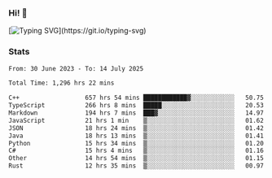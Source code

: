 ### Hi!  👋

[![Typing SVG](https://readme-typing-svg.herokuapp.com?font=Fira+Code&pause=1000&width=435&lines=Hello!+I'm+Texiwustion.)](https://git.io/typing-svg)

### Stats

<!--START_SECTION:waka-->

```txt
From: 30 June 2023 - To: 14 July 2025

Total Time: 1,296 hrs 22 mins

C++                  657 hrs 54 mins ████████████▓░░░░░░░░░░░░   50.75 %
TypeScript           266 hrs 8 mins  █████░░░░░░░░░░░░░░░░░░░░   20.53 %
Markdown             194 hrs 7 mins  ███▓░░░░░░░░░░░░░░░░░░░░░   14.97 %
JavaScript           21 hrs 1 min    ▒░░░░░░░░░░░░░░░░░░░░░░░░   01.62 %
JSON                 18 hrs 24 mins  ▒░░░░░░░░░░░░░░░░░░░░░░░░   01.42 %
Java                 18 hrs 13 mins  ▒░░░░░░░░░░░░░░░░░░░░░░░░   01.41 %
Python               15 hrs 34 mins  ▒░░░░░░░░░░░░░░░░░░░░░░░░   01.20 %
C#                   15 hrs 4 mins   ▒░░░░░░░░░░░░░░░░░░░░░░░░   01.16 %
Other                14 hrs 54 mins  ▒░░░░░░░░░░░░░░░░░░░░░░░░   01.15 %
Rust                 12 hrs 35 mins  ▒░░░░░░░░░░░░░░░░░░░░░░░░   00.97 %
```

<!--END_SECTION:waka-->
